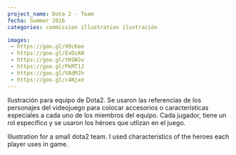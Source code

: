 ```yaml
---
project_name: Dota 2 - Team
fecha: Summer 2016
categories: commission illustration ilustración

images:
 - https://goo.gl/99cKee
 - https://goo.gl/ExDzAN
 - https://goo.gl/tKGWJv
 - https://goo.gl/PkMT1J
 - https://goo.gl/VAdMJh
 - https://goo.gl/c4Njxe
---
```

Ilustración para equipo de Dota2. Se usaron las referencias de los personajes del videojuego para colocar accesorios o características especiales a cada uno de los miembros del equipo. Cada jugador, tiene un rol específico y se usaron los héroes que utlizan en el juego.


Illustration for a small dota2 team. I used characteristics of the heroes each player uses in game.
